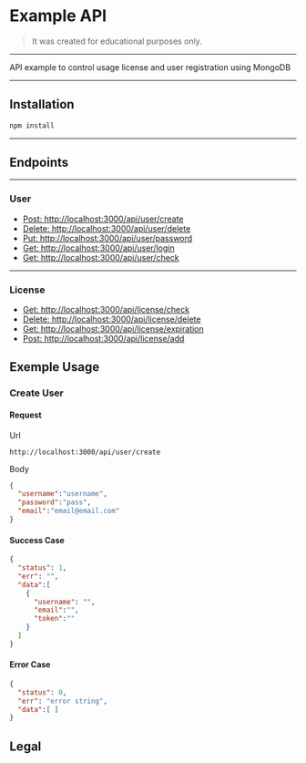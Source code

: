 # Example API

> It was created for educational purposes only.
---

API example to control usage license and user registration using MongoDB

---

## Installation

```bash
npm install
```

---

## Endpoints

---

### User

* [Post: http://localhost:3000/api/user/create](#usercreate)
* [Delete: http://localhost:3000/api/user/delete](#userdelete)
* [Put: http://localhost:3000/api/user/password](#userpassword)
* [Get: http://localhost:3000/api/user/login](#userlogin)
* [Get: http://localhost:3000/api/user/check](#usercheck)

---

### License

* [Get: http://localhost:3000/api/license/check](#licensecheck)
* [Delete: http://localhost:3000/api/license/delete](#licensedelete)
* [Get: http://localhost:3000/api/license/expiration](#licenseexpiration)
* [Post: http://localhost:3000/api/license/add](#licenseadd)

## Exemple Usage

### Create User

#### Request

Url
```
http://localhost:3000/api/user/create
```
Body
```json
{
  "username":"username",
  "password":"pass",
  "email":"email@email.com"
}
```

#### Success Case
```json
{
  "status": 1,
  "err": "",
  "data":[
    {
      "username": "",
      "email":"",
      "token":""
    }
  ]
}
```

#### Error Case
```json
{
  "status": 0,
  "err": "error string",
  "data":[ ]
}
```


## Legal
